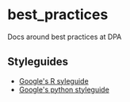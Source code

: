 # best_practices

Docs around best practices at DPA

## Styleguides

- [Google's R syleguide](https://google.github.io/styleguide/Rguide.html)
- [Google's python styleguide](https://google.github.io/styleguide/pyguide.html)
